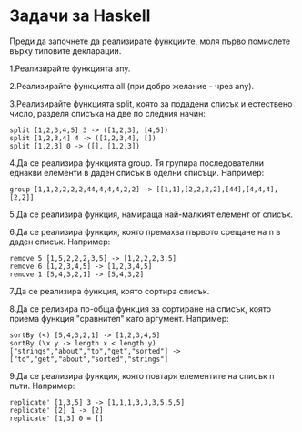 # Задачи за Haskell

Преди да започнете да реализирате функциите, моля първо помислете върху типовите декларации.

1.Реализирайте функцията any.

2.Реализирайте функцията all (при добро желание - чрез any).

3.Реализирайте функцията split, която за подадени списък и естествено число, разделя списъка на две по следния начин:
```
split [1,2,3,4,5] 3 -> ([1,2,3], [4,5])
split [1,2,3,4] 4 -> ([1,2,3,4], [])
split [1,2,3] 0 -> ([], [1,2,3])
```
4.Да се реализира функцията group. Тя групира последователни
еднакви елементи в даден списък в оделни списъци. Например:
```
group [1,1,2,2,2,2,44,4,4,4,2,2] -> [[1,1],[2,2,2,2],[44],[4,4,4],[2,2]]
```
5.Да се реализира функция, намираща най-малкият елемент от списък.

6.Да се реализира функция, която премахва първото срещане на n в даден списък. Например:
```
remove 5 [1,5,2,2,2,3,5] -> [1,2,2,2,3,5]
remove 6 [1,2,3,4,5] -> [1,2,3,4,5]
remove 1 [5,4,3,2,1] -> [5,4,3,2]
```

7.Да се реализира функция, която сортира списък.

8.Да се релизира по-обща функция за сортиране на списък, която приема функция "сравнител" като аргумент. Например:
```
sortBy (<) [5,4,3,2,1] -> [1,2,3,4,5]
sortBy (\x y -> length x < length y) ["strings","about","to","get","sorted"] -> ["to","get","about","sorted","strings"]
```
9.Да се реализира функция, която повтаря елементите на списък n пъти. Например:
```
replicate' [1,3,5] 3 -> [1,1,1,3,3,3,5,5,5]
replicate' [2] 1 -> [2]
replicate' [1,3] 0 = []
```
